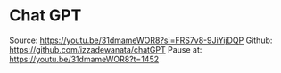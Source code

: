 # Chat GPT

Source: https://youtu.be/31dmameWOR8?si=FRS7v8-9JiYijDQP 
Github: https://github.com/izzadewanata/chatGPT 
Pause at: https://youtu.be/31dmameWOR8?t=1452